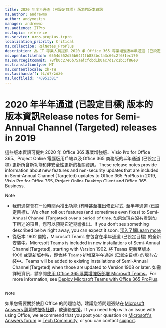 ```yaml
---
title: 2020 年半年通道 (已設定目標) 版本的版本資訊
ms.author: andrewmo
author: andymosten
manager: andrewmo
ms.audience: ITPro
ms.topic: reference
ms.service: o365-proplus-itpro
localization_priority: Critical
ms.collection: RelNotes_ProPlus
description: 為 IT 專業人員提供 2020 年 Office 365 專業增強版半年通道 (已設定目標) 版本的版本資訊
ms.openlocfilehash: 6554d552d55b64f4fb883bcfa3c66c2f681ec170
ms.sourcegitcommit: 78fb0c27e6b75aefcfcbd1b0ac7d17c1b53f86e0
ms.translationtype: HT
ms.contentlocale: zh-TW
ms.lasthandoff: 01/07/2020
ms.locfileid: "40951381"
---
```

# <a name="release-notes-for-semi-annual-channel-targeted-releases-in-2020"></a><span data-ttu-id="c1792-103">2020 年半年通道 (已設定目標) 版本的版本資訊</span><span class="sxs-lookup"><span data-stu-id="c1792-103">Release notes for Semi-Annual Channel (Targeted) releases in 2019</span></span>

<span data-ttu-id="c1792-104">這些版本資訊可提供 2020 年 Office 365 專業增強版、Visio Pro for Office 365、Project Online 電腦版用戶端以及 Office 365 商務版的半年通道 (已設定目標) 更新所含新功能和非安全性更新的相關資訊。</span><span class="sxs-lookup"><span data-stu-id="c1792-104">These release notes provide information about new features and non-security updates that are included in Semi-Annual Channel (Targeted) updates to Office 365 ProPlus in 2019, Visio Pro for Office 365, Project Online Desktop Client and Office 365 Business.</span></span>

> [!NOTE]
>
> - <span data-ttu-id="c1792-105">我們通常會在一段時間內推出功能 (有時甚至推出修正程式) 至半年通道 (已設定目標)。</span><span class="sxs-lookup"><span data-stu-id="c1792-105">We often roll out features (and sometimes even fixes) to Semi-Annual Channel (Targeted) over a period of time.</span></span> <span data-ttu-id="c1792-106">如果您現在沒有看到如下所述的項目，您可以預期它近期會推出。</span><span class="sxs-lookup"><span data-stu-id="c1792-106">If you don’t see something described below right away, you can expect it soon.</span></span> [<span data-ttu-id="c1792-107">深入了解</span><span class="sxs-lookup"><span data-stu-id="c1792-107">Learn more</span></span>](https://support.office.com/article/when-do-i-get-the-newest-features-in-for-office-365-da36192c-58b9-4bc9-8d51-bb6eed468516?ui=en-US&rs=en-US&ad=US)
> - <span data-ttu-id="c1792-108">從版本 1902 開始，Microsoft Teams 會包含在半年通道 (已設定目標) 的全新安裝中。</span><span class="sxs-lookup"><span data-stu-id="c1792-108">Microsoft Teams is included in new installations of Semi-Annual Channel(Targeted), starting with Version 1902.</span></span> <span data-ttu-id="c1792-109">將 Teams 更新至版本 1908 或更新版本時，即會將 Teams 新增至半年通道 (已設定目標) 的現有安裝中。</span><span class="sxs-lookup"><span data-stu-id="c1792-109">Teams will be added to existing installations of Semi-Annual Channel(Targeted) when those are updated to Version 1908 or later.</span></span> <span data-ttu-id="c1792-110">如需詳細資訊，請參閱[使用 Office 365 專業增強版部署 Microsoft Teams](https://docs.microsoft.com/deployoffice/teams-install)。</span><span class="sxs-lookup"><span data-stu-id="c1792-110">For more information, see [Deploy Microsoft Teams with Office 365 ProPlus](https://docs.microsoft.com/deployoffice/teams-install).</span></span>

##

> [!NOTE]
> <span data-ttu-id="c1792-111">如果您需要關於使用 Office 的問題協助，建議您將問題張貼在 [Microsoft Answers 論壇](https://answers.microsoft.com/)或[技術社群](https://techcommunity.microsoft.com/)，或連絡[支援](https://support.microsoft.com/contactus)。</span><span class="sxs-lookup"><span data-stu-id="c1792-111">If you need help with an issue with using Office, we recommend that you post your question on [Microsoft's Answers forum](https://answers.microsoft.com/) or [Tech Community](https://techcommunity.microsoft.com/), or you can contact [support](https://support.microsoft.com/contactus).</span></span>
